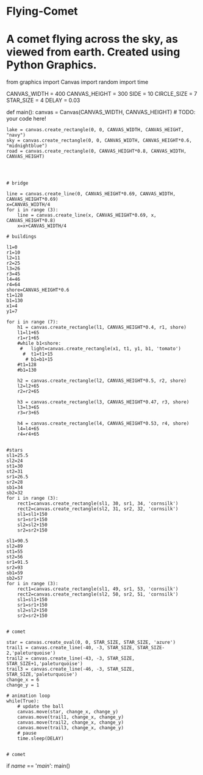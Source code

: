 # Flying-Comet
# A comet flying across the sky, as viewed from earth. Created using Python Graphics.
from graphics import Canvas
import random
import time
    
CANVAS_WIDTH = 400
CANVAS_HEIGHT = 300
SIDE = 10
CIRCLE_SIZE = 7
STAR_SIZE = 4
DELAY = 0.03

def main():
    canvas = Canvas(CANVAS_WIDTH, CANVAS_HEIGHT)
    # TODO: your code here!
    
    lake = canvas.create_rectangle(0, 0, CANVAS_WIDTH, CANVAS_HEIGHT, "navy")
    sky = canvas.create_rectangle(0, 0, CANVAS_WIDTH, CANVAS_HEIGHT*0.6, "midnightblue")
    road = canvas.create_rectangle(0, CANVAS_HEIGHT*0.8, CANVAS_WIDTH, CANVAS_HEIGHT)
    
    
    
    
    # bridge
    
    line = canvas.create_line(0, CANVAS_HEIGHT*0.69, CANVAS_WIDTH, CANVAS_HEIGHT*0.69)
    x=CANVAS_WIDTH/4
    for i in range (3):
        line = canvas.create_line(x, CANVAS_HEIGHT*0.69, x, CANVAS_HEIGHT*0.8)
        x=x+CANVAS_WIDTH/4
        
    # buildings
    
    l1=0
    r1=10
    l2=11
    r2=25
    l3=26
    r3=45
    l4=46
    r4=64
    shore=CANVAS_HEIGHT*0.6
    t1=128
    b1=130
    x1=4
    y1=7
    
    for i in range (7):
        h1 = canvas.create_rectangle(l1, CANVAS_HEIGHT*0.4, r1, shore)
        l1=l1+65
        r1=r1+65
        #while b1<shore:
         #   light=canvas.create_rectangle(x1, t1, y1, b1, 'tomato')
          #  t1=t1+15
           # b1=b1+15
        #t1=128
        #b1=130
        
        h2 = canvas.create_rectangle(l2, CANVAS_HEIGHT*0.5, r2, shore)
        l2=l2+65
        r2=r2+65
        
        h3 = canvas.create_rectangle(l3, CANVAS_HEIGHT*0.47, r3, shore)
        l3=l3+65
        r3=r3+65
        
        h4 = canvas.create_rectangle(l4, CANVAS_HEIGHT*0.53, r4, shore)
        l4=l4+65
        r4=r4+65
        
        
    #stars
    sl1=25.5
    sl2=24
    st1=30
    st2=31
    sr1=26.5
    sr2=28
    sb1=34
    sb2=32
    for i in range (3):
        rect1=canvas.create_rectangle(sl1, 30, sr1, 34, 'cornsilk')
        rect2=canvas.create_rectangle(sl2, 31, sr2, 32, 'cornsilk')
        sl1=sl1+150
        sr1=sr1+150
        sl2=sl2+150
        sr2=sr2+150
        
    sl1=90.5
    sl2=89
    st1=55
    st2=56
    sr1=91.5
    sr2=93
    sb1=59
    sb2=57
    for i in range (3):
        rect1=canvas.create_rectangle(sl1, 49, sr1, 53, 'cornsilk')
        rect2=canvas.create_rectangle(sl2, 50, sr2, 51, 'cornsilk')
        sl1=sl1+150
        sr1=sr1+150
        sl2=sl2+150
        sr2=sr2+150


    # comet
    
    star = canvas.create_oval(0, 0, STAR_SIZE, STAR_SIZE, 'azure')    
    trail1 = canvas.create_line(-40, -3, STAR_SIZE, STAR_SIZE-2,'paleturquoise')
    trail2 = canvas.create_line(-43, -3, STAR_SIZE, STAR_SIZE+1,'paleturquoise')
    trail3 = canvas.create_line(-46, -3, STAR_SIZE, STAR_SIZE,'paleturquoise')
    change_x = 6
    change_y = 1
    
    # animation loop
    while(True): 
        # update the ball
        canvas.move(star, change_x, change_y)
        canvas.move(trail1, change_x, change_y)
        canvas.move(trail2, change_x, change_y)
        canvas.move(trail3, change_x, change_y)
        # pause
        time.sleep(DELAY)
        
        
    # comet
    
    
        

if _name_ == '_main_':
    main()

